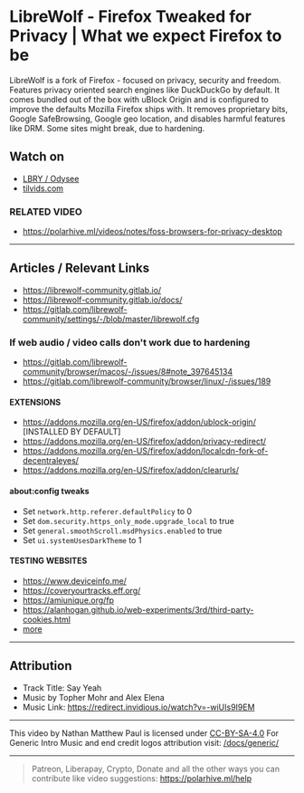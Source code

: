 # LibreWolf - Firefox Tweaked for Privacy | What we expect Firefox to be

LibreWolf is a fork of Firefox - focused on privacy, security and freedom. Features privacy oriented search engines like DuckDuckGo by default. It comes bundled out of the box with uBlock Origin and is configured to improve the defaults Mozilla Firefox ships with. It removes proprietary bits, Google SafeBrowsing, Google geo location, and disables harmful features like DRM. Some sites might break, due to hardening.

## Watch on

- [LBRY / Odysee](https://odysee.com/@polarhive:e/librewolf-firefox-tweaked-for-privacy)
- [tilvids.com](https://tilvids.com/videos/watch/f25ad0e3-31e1-4867-a540-49ce97221763)

### RELATED VIDEO

- <https://polarhive.ml/videos/notes/foss-browsers-for-privacy-desktop>

---

## Articles / Relevant Links

- <https://librewolf-community.gitlab.io/>
- <https://librewolf-community.gitlab.io/docs/>
- <https://gitlab.com/librewolf-community/settings/-/blob/master/librewolf.cfg>

### If web audio / video calls don't work due to hardening

- <https://gitlab.com/librewolf-community/browser/macos/-/issues/8#note_397645134>
- <https://gitlab.com/librewolf-community/browser/linux/-/issues/189>

#### EXTENSIONS

- <https://addons.mozilla.org/en-US/firefox/addon/ublock-origin/> [INSTALLED BY DEFAULT]
- <https://addons.mozilla.org/en-US/firefox/addon/privacy-redirect/>
- <https://addons.mozilla.org/en-US/firefox/addon/localcdn-fork-of-decentraleyes/>
- <https://addons.mozilla.org/en-US/firefox/addon/clearurls/>

#### about:config tweaks

- Set `network.http.referer.defaultPolicy` to 0
- Set `dom.security.https_only_mode.upgrade_local` to true
- Set `general.smoothScroll.msdPhysics.enabled` to true
- Set `ui.systemUsesDarkTheme` to 1

#### TESTING WEBSITES

- <https://www.deviceinfo.me/>
- <https://coveryourtracks.eff.org/>
- <https://amiunique.org/fp>
- <https://alanhogan.github.io/web-experiments/3rd/third-party-cookies.html>
- [more](https://librewolf-community.gitlab.io/docs/testing/)

---

## Attribution

- Track Title: Say Yeah
- Music by Topher Mohr and Alex Elena
- Music Link: <https://redirect.invidious.io/watch?v=-wiUIs9I9EM>

---
This video by Nathan Matthew Paul is licensed under [CC-BY-SA-4.0](https://creativecommons.org/licenses/by-sa/4.0/)
For Generic Intro Music and end credit logos attribution visit: [/docs/generic/](https://codeberg.org/polarhive/videos/src/branch/main/docs/generic)

---
> Patreon, Liberapay, Crypto, Donate and all the other ways you can contribute like video suggestions: <https://polarhive.ml/help>
